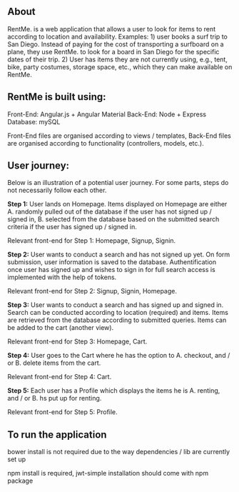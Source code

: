 ## About

RentMe. is a web application that allows a user to look for items to rent according to location and availability. Examples: 1) user books a surf trip to San Diego. Instead of paying for the cost of transporting a surfboard on a plane, they use RentMe. to look for a board in San Diego for the specific dates of their trip. 2) User has items they are not currently using, e.g., tent, bike, party costumes, storage space, etc., which they can make available on RentMe.

## RentMe is built using:

Front-End: Angular.js + Angular Material
Back-End: Node + Express
Database: mySQL

Front-End files are organised according to views / templates, Back-End files are organised according to functionality (controllers, models, etc.). 

## User journey:

Below is an illustration of a potential user journey. For some parts, steps do not necessarily follow each other. 

**Step 1:** User lands on Homepage. Items displayed on Homepage are either A. randomly pulled out of the database if the user has not signed up / signed in, B. selected from the database based on the submitted search criteria if the user has signed up / signed in.

Relevant front-end for Step 1: Homepage, Signup, Signin. 

**Step 2:** User wants to conduct a search and has not signed up yet. On form submission, user information is saved to the database. Authentification once user has signed up and wishes to sign in for full search access is implemented with the help of tokens. 

Relevant front-end for Step 2: Signup, Signin, Homepage.

**Step 3:** User wants to conduct a search and has signed up and signed in. Search can be conducted according to location (required) and items. Items are retrieved from the database according to submitted queries. Items can be added to the cart (another view). 

Relevant front-end for Step 3: Homepage, Cart. 

**Step 4:** User goes to the Cart where he has the option to A. checkout, and / or B. delete items from the cart. 

Relevant front-end for Step 4: Cart. 

**Step 5:** Each user has a Profile which displays the items he is A. renting, and / or B. hs put up for renting. 

Relevant front-end for Step 5: Profile. 


## To run the application

bower install is not required due to the way dependencies / lib are currently set up

npm install is required, jwt-simple installation should come with npm package





